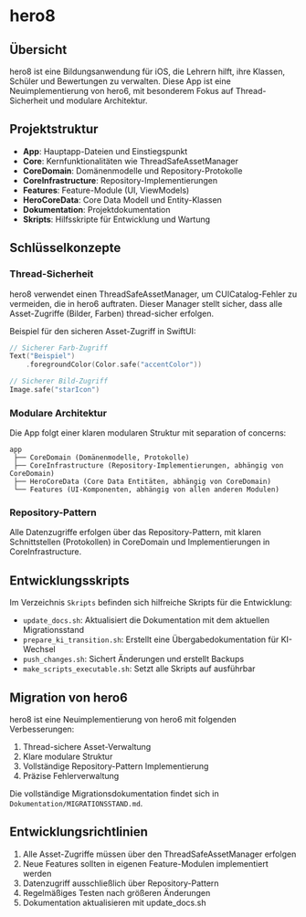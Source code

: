 # hero8

## Übersicht

hero8 ist eine Bildungsanwendung für iOS, die Lehrern hilft, ihre Klassen, Schüler und Bewertungen zu verwalten. 
Diese App ist eine Neuimplementierung von hero6, mit besonderem Fokus auf Thread-Sicherheit und modulare Architektur.

## Projektstruktur

- **App**: Hauptapp-Dateien und Einstiegspunkt
- **Core**: Kernfunktionalitäten wie ThreadSafeAssetManager
- **CoreDomain**: Domänenmodelle und Repository-Protokolle
- **CoreInfrastructure**: Repository-Implementierungen
- **Features**: Feature-Module (UI, ViewModels)
- **HeroCoreData**: Core Data Modell und Entity-Klassen
- **Dokumentation**: Projektdokumentation
- **Skripts**: Hilfsskripte für Entwicklung und Wartung

## Schlüsselkonzepte

### Thread-Sicherheit

hero8 verwendet einen ThreadSafeAssetManager, um CUICatalog-Fehler zu vermeiden, die in hero6 auftraten.
Dieser Manager stellt sicher, dass alle Asset-Zugriffe (Bilder, Farben) thread-sicher erfolgen.

Beispiel für den sicheren Asset-Zugriff in SwiftUI:
```swift
// Sicherer Farb-Zugriff
Text("Beispiel")
    .foregroundColor(Color.safe("accentColor"))

// Sicherer Bild-Zugriff
Image.safe("starIcon")
```

### Modulare Architektur

Die App folgt einer klaren modularen Struktur mit separation of concerns:

```
app
 ├── CoreDomain (Domänenmodelle, Protokolle)
 ├── CoreInfrastructure (Repository-Implementierungen, abhängig von CoreDomain)
 ├── HeroCoreData (Core Data Entitäten, abhängig von CoreDomain) 
 └── Features (UI-Komponenten, abhängig von allen anderen Modulen)
```

### Repository-Pattern

Alle Datenzugriffe erfolgen über das Repository-Pattern, mit klaren Schnittstellen (Protokollen) in CoreDomain
und Implementierungen in CoreInfrastructure.

## Entwicklungsskripts

Im Verzeichnis `Skripts` befinden sich hilfreiche Skripts für die Entwicklung:

- `update_docs.sh`: Aktualisiert die Dokumentation mit dem aktuellen Migrationsstand
- `prepare_ki_transition.sh`: Erstellt eine Übergabedokumentation für KI-Wechsel
- `push_changes.sh`: Sichert Änderungen und erstellt Backups
- `make_scripts_executable.sh`: Setzt alle Skripts auf ausführbar

## Migration von hero6

hero8 ist eine Neuimplementierung von hero6 mit folgenden Verbesserungen:

1. Thread-sichere Asset-Verwaltung
2. Klare modulare Struktur
3. Vollständige Repository-Pattern Implementierung
4. Präzise Fehlerverwaltung

Die vollständige Migrationsdokumentation findet sich in `Dokumentation/MIGRATIONSSTAND.md`.

## Entwicklungsrichtlinien

1. Alle Asset-Zugriffe müssen über den ThreadSafeAssetManager erfolgen
2. Neue Features sollten in eigenen Feature-Modulen implementiert werden
3. Datenzugriff ausschließlich über Repository-Pattern
4. Regelmäßiges Testen nach größeren Änderungen
5. Dokumentation aktualisieren mit update_docs.sh

